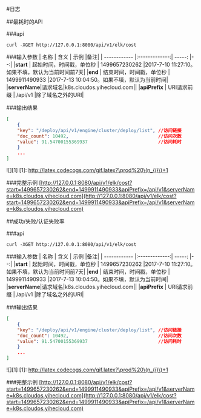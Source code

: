#日志

##最耗时的API

###api
```shell
curl -XGET http://127.0.0.1:8080/api/v1/elk/cost
```

###输入参数
| 名称          | 含义          | 示例   |备注|
| ------------ |:-------------:| -----: |--:|
|**start**     | 起始时间，时间戳，单位秒 | 1499657230262 |2017-7-10 11:27:10。如果不填，默认为当前时间前7天|
|**end**       | 结束时间，时间戳，单位秒 | 1499911490933 |2017-7-13 10:04:50。如果不填，默认为当前时间|
|**serverName**|请求域名|k8s.cloudos.yihecloud.com||
|**apiPrefix** | URI请求前缀      |   /api/v1  |除了域名之外的URI|

###输出结果
```json
[
    {
    "key": "/deploy/api/v1/engine/cluster/deploy/list", //访问链接
    "doc_count": 10492,                                 //访问次数
    "value": 91.54700155369937                          //访问耗时
    }
    ...
]
```

![][1]
[1]: http://latex.codecogs.com/gif.latex?\prod%20\(n_{i}\)+1

###完整示例
[http://127.0.0.1:8080/api/v1/elk/cost?start=1499657230262&end=1499911490933&apiPrefix=/api/v1&serverName=k8s.cloudos.yihecloud.com](http://127.0.0.1:8080/api/v1/elk/cost?start=1499657230262&end=1499911490933&apiPrefix=/api/v1&serverName=k8s.cloudos.yihecloud.com)

##成功/失败/认证失败率

###api
```shell
curl -XGET http://127.0.0.1:8080/api/v1/elk/cost
```

###输入参数
| 名称          | 含义          | 示例   |备注|
| ------------ |:-------------:| -----: |--:|
|**start**     | 起始时间，时间戳，单位秒 | 1499657230262 |2017-7-10 11:27:10。如果不填，默认为当前时间前7天|
|**end**       | 结束时间，时间戳，单位秒 | 1499911490933 |2017-7-13 10:04:50。如果不填，默认为当前时间|
|**serverName**|请求域名|k8s.cloudos.yihecloud.com||
|**apiPrefix** | URI请求前缀      |   /api/v1  |除了域名之外的URI|

###输出结果
```json
[
    {
    "key": "/deploy/api/v1/engine/cluster/deploy/list", //访问链接
    "doc_count": 10492,                                 //访问次数
    "value": 91.54700155369937                          //访问耗时
    }
    ...
]
```

![][1]
[1]: http://latex.codecogs.com/gif.latex?\prod%20\(n_{i}\)+1

###完整示例
[http://127.0.0.1:8080/api/v1/elk/cost?start=1499657230262&end=1499911490933&apiPrefix=/api/v1&serverName=k8s.cloudos.yihecloud.com](http://127.0.0.1:8080/api/v1/elk/cost?start=1499657230262&end=1499911490933&apiPrefix=/api/v1&serverName=k8s.cloudos.yihecloud.com)